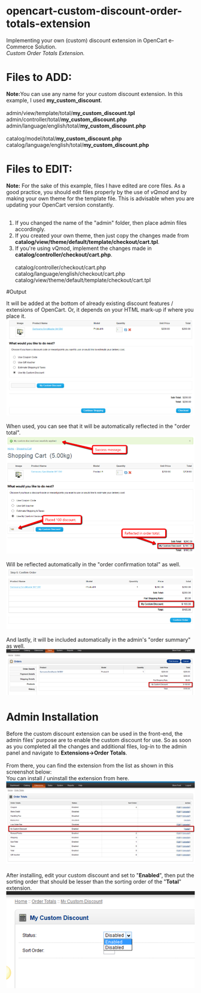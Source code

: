 # opencart-custom-discount-order-totals-extension
Implementing your own (custom) discount extension in OpenCart e-Commerce Solution.<br />
<i>Custom Order Totals Extension.</i>

# Files to ADD:
<b>Note:</b>You can use any name for your custom discount extension. In this example, I used <b>my_custom_discount</b>.
<br /><br />
admin/view/template/total/<b>my_custom_discount.tpl</b><br />
admin/controller/total/<b>my_custom_discount.php</b><br />
admin/language/english/total/<b>my_custom_discount.php</b><br />
<br />
catalog/model/total/<b>my_custom_discount.php</b><br />
catalog/language/english/total/<b>my_custom_discount.php</b>

# Files to EDIT:
<b>Note:</b> For the sake of this example, files I have edited are core files.
As a good practice, you should edit files properly by the use of <i>vQmod</i> and by making your own theme for the template file.
This is advisable when you are updating your OpenCart version constantly.
<br /><br />
1. If you changed the name of the "admin" folder, then place admin files accordingly.<br />
2. If you created your own theme, then just copy the changes made from <b>catalog/view/theme/default/template/checkout/cart.tpl</b>.<br />
3. If you're using vQmod, implement the changes made in <b>catalog/controller/checkout/cart.php</b>.
<br /><br />
catalog/controller/checkout/cart.php<br />
catalog/language/english/checkout/cart.php<br />
catalog/view/theme/default/template/checkout/cart.tpl

#Output

It will be added at the bottom of already existing discount features / extensions of OpenCart.
Or, it depends on your HTML mark-up if where you place it.<br />
![alt text](screenshots/opencart-custom-discount-01.png "Included in checkout screen")
<br />
<br />
When used, you can see that it will be automatically reflected in the "order total".
<br />
![alt text](screenshots/opencart-custom-discount-02.png "Included in order total")
<br />
<br />
Will be reflected automatically in the "order confirmation total" as well.
<br />
![alt text](screenshots/opencart-custom-discount-03.png "Included in order confirmation total")
<br />
<br />
And lastly, it will be included automatically in the admin's "order summary" as well.
<br />
![alt text](screenshots/opencart-custom-discount-04.png "Included in admin order summary")

# Admin Installation

Before the custom discount extension can be used in the front-end, the admin files' purpose are to enable the custom discount for use.
So as soon as you completed all the changes and additional files, log-in to the admin panel and navigate to <b>Extensions->Order Totals</b>.
<br /><br />
From there, you can find the extension from the list as shown in this screenshot below:
<br />
You can install / uninstall the extension from here.
<br />
![alt text](screenshots/admin-opencart-custom-discount-01.png "Installation")
<br /><br />
After installing, edit your custom discount and set to "<b>Enabled</b>", then put the sorting order that should be lesser than the sorting order of the "<b>Total</b>" extension.
<br />
![alt text](screenshots/admin-opencart-custom-discount-02.png "Configuration")